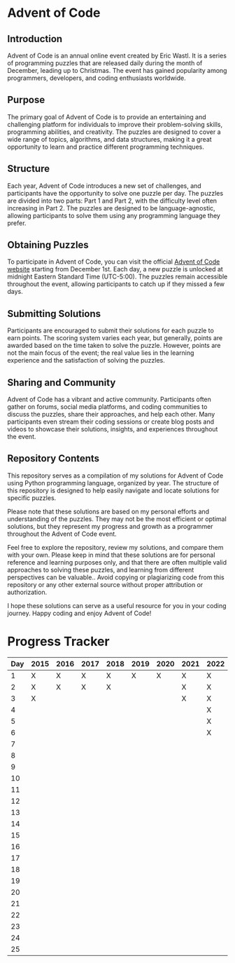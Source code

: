 # Advent of Code

## Introduction

Advent of Code is an annual online event created by Eric Wastl. It is a series of programming puzzles that are released daily during the month of December, leading up to Christmas. The event has gained popularity among programmers, developers, and coding enthusiasts worldwide.

## Purpose

The primary goal of Advent of Code is to provide an entertaining and challenging platform for individuals to improve their problem-solving skills, programming abilities, and creativity. The puzzles are designed to cover a wide range of topics, algorithms, and data structures, making it a great opportunity to learn and practice different programming techniques.

## Structure

Each year, Advent of Code introduces a new set of challenges, and participants have the opportunity to solve one puzzle per day. The puzzles are divided into two parts: Part 1 and Part 2, with the difficulty level often increasing in Part 2. The puzzles are designed to be language-agnostic, allowing participants to solve them using any programming language they prefer.

## Obtaining Puzzles

To participate in Advent of Code, you can visit the official [Advent of Code website](adventofcode.com) starting from December 1st. Each day, a new puzzle is unlocked at midnight Eastern Standard Time (UTC-5:00). The puzzles remain accessible throughout the event, allowing participants to catch up if they missed a few days.

## Submitting Solutions

Participants are encouraged to submit their solutions for each puzzle to earn points. The scoring system varies each year, but generally, points are awarded based on the time taken to solve the puzzle. However, points are not the main focus of the event; the real value lies in the learning experience and the satisfaction of solving the puzzles.

## Sharing and Community

Advent of Code has a vibrant and active community. Participants often gather on forums, social media platforms, and coding communities to discuss the puzzles, share their approaches, and help each other. Many participants even stream their coding sessions or create blog posts and videos to showcase their solutions, insights, and experiences throughout the event.

## Repository Contents

This repository serves as a compilation of my solutions for Advent of Code using Python programming language, organized by year. The structure of this repository is designed to help easily navigate and locate solutions for specific puzzles. 

Please note that these solutions are based on my personal efforts and understanding of the puzzles. They may not be the most efficient or optimal solutions, but they represent my progress and growth as a programmer throughout the Advent of Code event.

Feel free to explore the repository, review my solutions, and compare them with your own. Please keep in mind that these solutions are for personal reference and learning purposes only, and that there are often multiple valid approaches to solving these puzzles, and learning from different perspectives can be valuable.. Avoid copying or plagiarizing code from this repository or any other external source without proper attribution or authorization.

I hope these solutions can serve as a useful resource for you in your coding journey. Happy coding and enjoy Advent of Code!

# Progress Tracker

Day | 2015 | 2016 | 2017 | 2018 | 2019 | 2020 | 2021 | 2022
--- | ---- | ---- | ---- | ----| ---- | ---- | ---- | ----
1 | X | X | X | X | X | X | X | X
2 | X | X | X | X |  |  | X | X
3 | X |  |  | |  |  | X | X
4 |  |  |  | |  |  | | X
5 |  |  |  | |  |  | | X
6 |  |  |  | |  |  | | X
7 |  |  |  | |  |  | |
8 |  |  |  | |  |  | |
9 |  |  |  | |  |  | |
10 |  |  |  | |  |  | |
11 |  |  |  | |  |  | |
12 |  |  |  | |  |  | |
13 |  |  |  | |  |  | |
14 |  |  |  | |  |  | |
15 |  |  |  | |  |  | |
16 |  |  |  | |  |  | |
17 |  |  |  | |  |  | |
18 |  |  |  | |  |  | |
19 |  |  |  | |  |  | |
20 |  |  |  | |  |  | |
21 |  |  |  | |  |  | |
22 |  |  |  | |  |  | |
23 |  |  |  | |  |  | |
24 |  |  |  | |  |  | |
25 |  |  |  | |  |  | |
